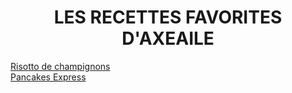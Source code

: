 <div style="position: fixed; top: 0; left: 0; width: 200px; height: 100vh; background-image: url('photocuisine.jpeg');">
</div>
<div style="position: fixed; top: 0; right: 0; width: 200px; height: 100vh; background-image: url('photocuisine.jpeg');">
</div>

<div style="text-align: center;">
  <h1>LES RECETTES FAVORITES D'AXEAILE</h1>
</div>

<p align="center">
  
  [Risotto de champignons][id]  
  [Pancakes Express][id1]
</p>

[id]: https://axeailee.github.io/UBO/risotto.html
[id1]: pancakesexpress.md
